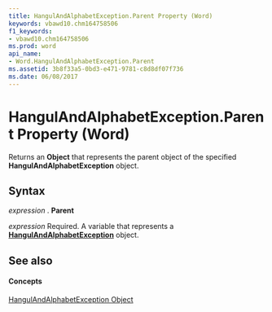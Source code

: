 ```yaml
---
title: HangulAndAlphabetException.Parent Property (Word)
keywords: vbawd10.chm164758506
f1_keywords:
- vbawd10.chm164758506
ms.prod: word
api_name:
- Word.HangulAndAlphabetException.Parent
ms.assetid: 3b8f33a5-0bd3-e471-9781-c8d8df07f736
ms.date: 06/08/2017
---
```



# HangulAndAlphabetException.Parent Property (Word)

Returns an **Object** that represents the parent object of the specified **HangulAndAlphabetException** object.


## Syntax

 _expression_ . **Parent**

 _expression_ Required. A variable that represents a **[HangulAndAlphabetException](hangulandalphabetexception-object-word.md)** object.


## See also


#### Concepts


[HangulAndAlphabetException Object](hangulandalphabetexception-object-word.md)

